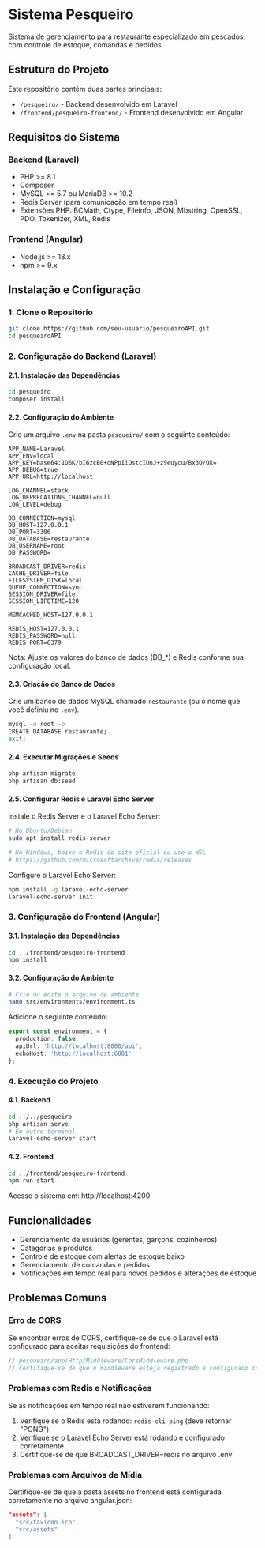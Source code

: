 # Sistema Pesqueiro

Sistema de gerenciamento para restaurante especializado em pescados, com controle de estoque, comandas e pedidos.

## Estrutura do Projeto

Este repositório contém duas partes principais:
- `/pesqueiro/` - Backend desenvolvido em Laravel
- `/frontend/pesqueiro-frontend/` - Frontend desenvolvido em Angular

## Requisitos do Sistema

### Backend (Laravel)
- PHP >= 8.1
- Composer
- MySQL >= 5.7 ou MariaDB >= 10.2
- Redis Server (para comunicação em tempo real)
- Extensões PHP: BCMath, Ctype, Fileinfo, JSON, Mbstring, OpenSSL, PDO, Tokenizer, XML, Redis

### Frontend (Angular)
- Node.js >= 18.x
- npm >= 9.x

## Instalação e Configuração

### 1. Clone o Repositório

```bash
git clone https://github.com/seu-usuario/pesqueiroAPI.git
cd pesqueiroAPI
```

### 2. Configuração do Backend (Laravel)

#### 2.1. Instalação das Dependências

```bash
cd pesqueiro
composer install
```

#### 2.2. Configuração do Ambiente

Crie um arquivo `.env` na pasta `pesqueiro/` com o seguinte conteúdo:

```
APP_NAME=Laravel
APP_ENV=local
APP_KEY=base64:1D6K/bI6zcB0+oNPpIiOstcIUnJ+z9euycu/Bx3O/Ok=
APP_DEBUG=true
APP_URL=http://localhost

LOG_CHANNEL=stack
LOG_DEPRECATIONS_CHANNEL=null
LOG_LEVEL=debug

DB_CONNECTION=mysql
DB_HOST=127.0.0.1
DB_PORT=3306
DB_DATABASE=restaurante
DB_USERNAME=root
DB_PASSWORD=

BROADCAST_DRIVER=redis
CACHE_DRIVER=file
FILESYSTEM_DISK=local
QUEUE_CONNECTION=sync
SESSION_DRIVER=file
SESSION_LIFETIME=120

MEMCACHED_HOST=127.0.0.1

REDIS_HOST=127.0.0.1
REDIS_PASSWORD=null
REDIS_PORT=6379
```

Nota: Ajuste os valores do banco de dados (DB_*) e Redis conforme sua configuração local.

#### 2.3. Criação do Banco de Dados

Crie um banco de dados MySQL chamado `restaurante` (ou o nome que você definiu no `.env`).

```bash
mysql -u root -p
CREATE DATABASE restaurante;
exit;
```

#### 2.4. Executar Migrações e Seeds

```bash
php artisan migrate
php artisan db:seed
```

#### 2.5. Configurar Redis e Laravel Echo Server

Instale o Redis Server e o Laravel Echo Server:

```bash
# No Ubuntu/Debian
sudo apt install redis-server

# No Windows, baixe o Redis do site oficial ou use o WSL
# https://github.com/microsoftarchive/redis/releases
```

Configure o Laravel Echo Server:

```bash
npm install -g laravel-echo-server
laravel-echo-server init
```

### 3. Configuração do Frontend (Angular)

#### 3.1. Instalação das Dependências

```bash
cd ../frontend/pesqueiro-frontend
npm install
```

#### 3.2. Configuração do Ambiente

```bash
# Crie ou edite o arquivo de ambiente
nano src/environments/environment.ts
```

Adicione o seguinte conteúdo:

```typescript
export const environment = {
  production: false,
  apiUrl: 'http://localhost:8000/api',
  echoHost: 'http://localhost:6001'
};
```

### 4. Execução do Projeto

#### 4.1. Backend

```bash
cd ../../pesqueiro
php artisan serve
# Em outro terminal
laravel-echo-server start
```

#### 4.2. Frontend

```bash
cd ../frontend/pesqueiro-frontend
npm run start
```

Acesse o sistema em: http://localhost:4200

## Funcionalidades

- Gerenciamento de usuários (gerentes, garçons, cozinheiros)
- Categorias e produtos
- Controle de estoque com alertas de estoque baixo
- Gerenciamento de comandas e pedidos
- Notificações em tempo real para novos pedidos e alterações de estoque

## Problemas Comuns

### Erro de CORS

Se encontrar erros de CORS, certifique-se de que o Laravel está configurado para aceitar requisições do frontend:

```php
// pesqueiro/app/Http/Middleware/CorsMiddleware.php
// Certifique-se de que o middleware esteja registrado e configurado corretamente
```

### Problemas com Redis e Notificações

Se as notificações em tempo real não estiverem funcionando:

1. Verifique se o Redis está rodando: `redis-cli ping` (deve retornar "PONG")
2. Verifique se o Laravel Echo Server está rodando e configurado corretamente
3. Certifique-se de que BROADCAST_DRIVER=redis no arquivo .env

### Problemas com Arquivos de Mídia

Certifique-se de que a pasta assets no frontend está configurada corretamente no arquivo angular.json:

```json
"assets": [
  "src/favicon.ico",
  "src/assets"
]
```
